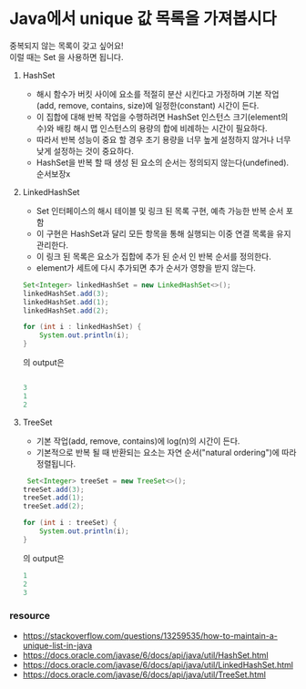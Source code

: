 # Java에서 unique 값 목록을 가져봅시다

중복되지 않는 목록이 갖고 싶어요!  
이럴 때는 Set 을 사용하면 됩니다.

1. HashSet
    - 해시 함수가 버킷 사이에 요소를 적절히 분산 시킨다고 가정하며 기본 작업(add, remove, contains, size)에 일정한(constant) 시간이 든다.
    - 이 집합에 대해 반복 작업을 수행하려면 HashSet 인스턴스 크기(element의 수)와 배킹 해시 맵 인스턴스의 용량의 합에 비례하는 시간이 필요하다.
    - 따라서 반복 성능이 중요 할 경우 초기 용량을 너무 높게 설정하지 않거나 너무 낮게 설정하는 것이 중요하다.
    - HashSet을 반복 할 때 생성 된 요소의 순서는 정의되지 않는다(undefined). 순서보장x

2. LinkedHashSet
    - Set 인터페이스의 해시 테이블 및 링크 된 목록 구현, 예측 가능한 반복 순서 포함
    - 이 구현은 HashSet과 달리 모든 항목을 통해 실행되는 이중 연결 목록을 유지 관리한다.
    - 이 링크 된 목록은 요소가 집합에 추가 된 순서 인 반복 순서를 정의한다.
    - element가 세트에 다시 추가되면 추가 순서가 영향을 받지 않는다.
    
    ```java 
    Set<Integer> linkedHashSet = new LinkedHashSet<>();
    linkedHashSet.add(3);
    linkedHashSet.add(1);
    linkedHashSet.add(2);

    for (int i : linkedHashSet) {
        System.out.println(i);
    }
    ```
    의 output은
    
    ```java

    3
    1
    2
    ```
    

3. TreeSet
    - 기본 작업(add, remove, contains)에 log(n)의 시간이 든다.
    - 기본적으로 반복 될 때 반환되는 요소는 자연 순서("natural ordering")에 따라 정렬됩니다.
    ```java 
     Set<Integer> treeSet = new TreeSet<>();
    treeSet.add(3);
    treeSet.add(1);
    treeSet.add(2);

    for (int i : treeSet) {
        System.out.println(i);
    }
    ```
    의 output은
    ```java 
    1
    2
    3
    ```
    


### resource

- https://stackoverflow.com/questions/13259535/how-to-maintain-a-unique-list-in-java
- https://docs.oracle.com/javase/6/docs/api/java/util/HashSet.html
- https://docs.oracle.com/javase/6/docs/api/java/util/LinkedHashSet.html
- https://docs.oracle.com/javase/6/docs/api/java/util/TreeSet.html

